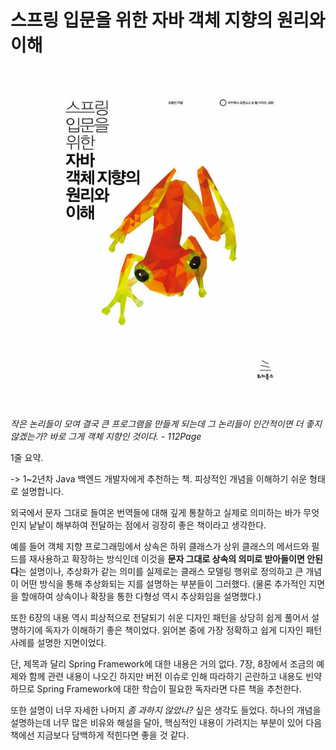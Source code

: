 # 스프링 입문을 위한 자바 객체 지향의 원리와 이해

<figure><img src="../../.gitbook/assets/e222539832_1.jpg" alt=""><figcaption></figcaption></figure>



_작은 논리들이 모여 결국 큰 프로그램을 만들게 되는데 그 논리들이 인간적이면 더 좋지 않겠는가? 바로 그게 객체 지향인 것이다. - 112Page_



1줄 요약.&#x20;

\-> 1\~2년차 Java 백엔드 개발자에게 추천하는 책. 피상적인 개념을 이해하기 쉬운 형태로 설명합니다.

외국에서 문자 그대로 들여온 번역들에 대해 깊게 통찰하고 실제로 의미하는 바가 무엇인지 낱낱이 해부하여 전달하는 점에서 굉장히 좋은 책이라고 생각한다.

예를 들어 객체 지향 프로그래밍에서 상속은 하위 클래스가 상위 클래스의 메서드와 필드를 재사용하고 확장하는 방식인데 이것을 **문자 그대로 상속의 의미로 받아들이면 안된다**는 설명이나, 추상화가 같는 의미를 실제로는 클래스 모델링 행위로 정의하고 큰 개념이 어떤 방식을 통해 추상화되는 지를 설명하는 부분들이 그러했다. (물론 추가적인 지면을 할애하여 상속이나 확장을 통한 다형성 역시 추상화임을 설명했다.)

또한 6장의 내용 역시 피상적으로 전달되기 쉬운 디자인 패턴을 상당히 쉽게 풀어서 설명하기에 독자가 이해하기 좋은 책이었다. 읽어본 중에 가장 정확하고 쉽게 디자인 패턴 사례를 설명한 지면이었다.

단, 제목과 달리 Spring Framework에 대한 내용은 거의 없다. 7장, 8장에서 조금의 예제와 함께 관련 내용이 나오긴 하지만 버전 이슈로 인해 따라하기 곤란하고 내용도 빈약하므로 Spring Framework에 대한 학습이 필요한 독자라면 다른 책을 추천한다.

또한 설명이 너무 자세한 나머지 _좀 과하지 않았나?_ 싶은 생각도 들었다. 하나의 개념을 설명하는데 너무 많은 비유와 해설을 달아, 핵심적인 내용이 가려지는 부분이 있어 다음 책에선 지금보다 담백하게 적힌다면 좋을 것 같다.

